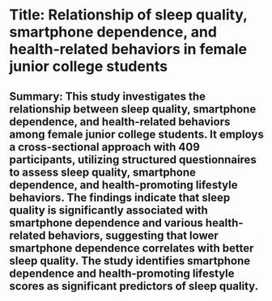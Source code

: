 # Title: Relationship of sleep quality, smartphone dependence, and health-related behaviors in female junior college students

## Summary: This study investigates the relationship between sleep quality, smartphone dependence, and health-related behaviors among female junior college students. It employs a cross-sectional approach with 409 participants, utilizing structured questionnaires to assess sleep quality, smartphone dependence, and health-promoting lifestyle behaviors. The findings indicate that sleep quality is significantly associated with smartphone dependence and various health-related behaviors, suggesting that lower smartphone dependence correlates with better sleep quality. The study identifies smartphone dependence and health-promoting lifestyle scores as significant predictors of sleep quality.